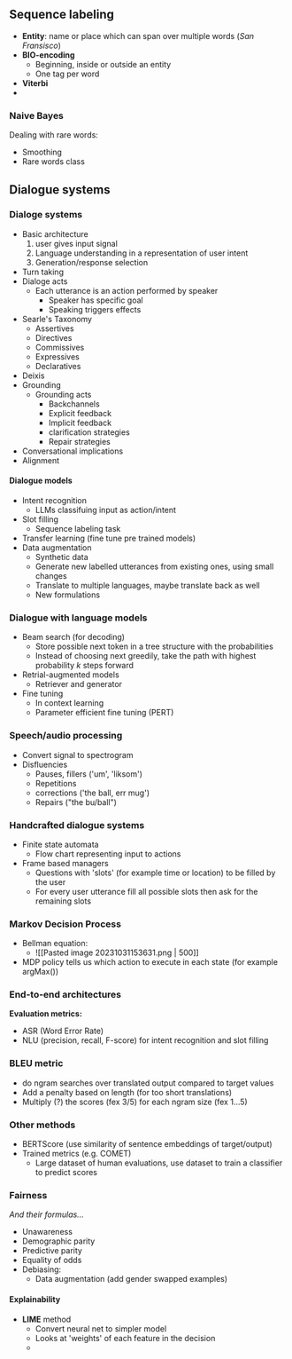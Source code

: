 
## Sequence labeling

* **Entity**: name or place which can span over multiple words (*San Fransisco*)
* **BIO-encoding**
	* Beginning, inside or outside an entity
	* One tag per word
* **Viterbi**
* 

### Naive Bayes

Dealing with rare words:
* Smoothing
* Rare words class


## Dialogue systems

### Dialoge systems

* Basic architecture
	1. user gives input signal
	2. Language understanding in a representation of user intent
	3. Generation/response selection
* Turn taking
* Dialoge acts
	* Each utterance is an action performed by speaker
		* Speaker has specific goal
		* Speaking triggers effects
* Searle's Taxonomy
	* Assertives
	* Directives
	* Commissives
	* Expressives
	* Declaratives
* Deixis
* Grounding
	* Grounding acts
		* Backchannels
		* Explicit feedback
		* Implicit feedback
		* clarification strategies
		* Repair strategies
* Conversational implications
* Alignment

#### Dialogue models

* Intent recognition
	* LLMs classifuing input as action/intent
* Slot filling
	* Sequence labeling task
* Transfer learning (fine tune pre trained models)
* Data augmentation 
	* Synthetic data
	* Generate new labelled utterances from existing ones, using small changes
	* Translate to multiple languages, maybe translate back as well
	* New formulations

### Dialogue with language models

* Beam search (for decoding)
	* Store possible next token in a tree structure with the probabilities
	* Instead of choosing next greedily, take the path with highest probability $k$ steps forward
* Retrial-augmented models
	* Retriever and generator
* Fine tuning
	* In context learning
	* Parameter efficient fine tuning (PERT)


### Speech/audio processing

* Convert signal to spectrogram
* Disfluencies
	* Pauses, fillers ('um', 'liksom')
	* Repetitions
	* corrections ('the ball, err mug')
	* Repairs ("the bu/ball")


### Handcrafted dialogue systems

* Finite state automata
	* Flow chart representing input to actions
* Frame based managers
	* Questions with 'slots' (for example time or location) to be filled by the user
	* For every user utterance fill all possible slots then ask for the remaining slots

### Markov Decision Process

* Bellman equation:
	* ![[Pasted image 20231031153631.png | 500]]
* MDP policy tells us which action to execute in each state (for example argMax())

### End-to-end architectures

**Evaluation metrics:**
* ASR (Word Error Rate)
* NLU (precision, recall, F-score) for intent recognition and slot filling


### BLEU metric
* do ngram searches over translated output compared to target values
* Add a penalty based on length (for too short translations)
* Multiply (?) the scores (fex 3/5) for each ngram size (fex 1...5)

### Other methods
* BERTScore (use similarity of sentence embeddings of target/output)
* Trained metrics (e.g. COMET)
	* Large dataset of human evaluations, use dataset to train a classifier to predict scores

### Fairness
_And their formulas..._
* Unawareness
* Demographic parity
* Predictive parity
* Equality of odds
* Debiasing:
	* Data augmentation (add gender swapped examples)

#### Explainability
* **LIME** method
	* Convert neural net to simpler model
	* Looks at 'weights' of each feature in the decision
	* 